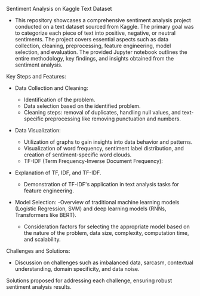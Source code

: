 Sentiment Analysis on Kaggle Text Dataset

- This repository showcases a comprehensive sentiment analysis project conducted on a text dataset sourced from Kaggle. The primary goal was to categorize each piece of text into positive, negative, or neutral sentiments. The project covers essential aspects such as data collection, cleaning, preprocessing, feature engineering, model selection, and evaluation. The provided Jupyter notebook outlines the entire methodology, key findings, and insights obtained from the sentiment analysis.


Key Steps and Features:
- Data Collection and Cleaning:
  - Identification of the problem.
  - Data selection based on the identified problem.
  - Cleaning steps: removal of duplicates, handling null values, and text-specific preprocessing like removing punctuation and numbers.

- Data Visualization:
  - Utilization of graphs to gain insights into data behavior and patterns.
  - Visualization of word frequency, sentiment label distribution, and creation of sentiment-specific word clouds.
  - TF-IDF (Term Frequency-Inverse Document Frequency):

- Explanation of TF, IDF, and TF-IDF.
  - Demonstration of TF-IDF's application in text analysis tasks for feature engineering.

- Model Selection:
  -Overview of traditional machine learning models (Logistic Regression, SVM) and deep learning models (RNNs, Transformers like BERT).
  - Consideration factors for selecting the appropriate model based on the nature of the problem, data size, complexity, computation time, and scalability.


Challenges and Solutions:
  - Discussion on challenges such as imbalanced data, sarcasm, contextual understanding, domain specificity, and data noise.

Solutions proposed for addressing each challenge, ensuring robust sentiment analysis results.
